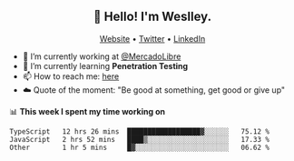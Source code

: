 <h2 align="center">👋 Hello! I'm Weslley.</h2>
<p align="center">
  <a href="http://weslleyneri.com.br">Website</a> •
  <a href="https://twitter.com/Weslley_Neri">Twitter</a> •
  <a href="https://www.linkedin.com/in/weslley-neri-3658908b">LinkedIn</a>
</p>


- 🔭 I’m currently working at [@MercadoLibre](https://github.com/mercadolibre)
- 🌱 I’m currently learning **Penetration Testing**
- 📫 How to reach me: [here](mailto:weslley39@gmail.com)
- ☁️ Quote of the moment: "Be good at something, get good or give up"

📊 **This week I spent my time working on**
<!--START_SECTION:waka-->

```text
TypeScript   12 hrs 26 mins  ██████████████████▓░░░░░░   75.12 %
JavaScript   2 hrs 52 mins   ████▒░░░░░░░░░░░░░░░░░░░░   17.33 %
Other        1 hr 5 mins     █▓░░░░░░░░░░░░░░░░░░░░░░░   06.62 %
```

<!--END_SECTION:waka-->

<!-- Inspired by https://github.com/gruselhaus/gruselhaus -->